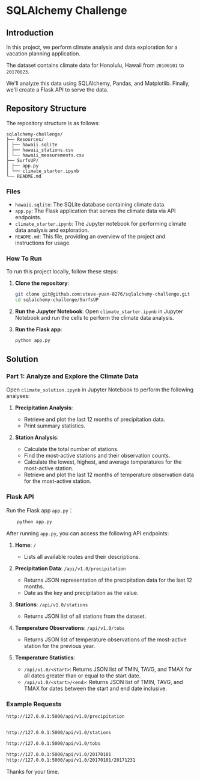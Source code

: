 # SQLAlchemy Challenge

## Introduction

In this project, we perform climate analysis and data exploration for a vacation planning application. 

The dataset contains climate data for Honolulu, Hawaii from `20100101` to `20170823`.

We'll analyze this data using SQLAlchemy, Pandas, and Matplotlib. Finally, we'll create a Flask API to serve the data.

## Repository Structure

The repository structure is as follows:
```
sqlalchemy-challenge/
├── Resources/
│ ├── hawaii.sqlite
│ ├── hawaii_stations.csv
│ └── hawaii_measurements.csv
├── SurfsUP/
│ ├── app.py
│ └── climate_starter.ipynb
└── README.md
```

### Files

- `hawaii.sqlite`: The SQLite database containing climate data.
- `app.py`: The Flask application that serves the climate data via API endpoints.
- `climate_starter.ipynb`: The Jupyter notebook for performing climate data analysis and exploration.
- `README.md`: This file, providing an overview of the project and instructions for usage.

### How To Run

To run this project locally, follow these steps:

1. **Clone the repository**:
    ```sh
    git clone git@github.com:steve-yuan-8276/sqlalchemy-challenge.git
    cd sqlalchemy-challenge/SurfsUP
    ```

2. **Run the Jupyter Notebook**:
    Open `climate_starter.ipynb` in Jupyter Notebook and run the cells to perform the climate data analysis.

3. **Run the Flask app**:
    ```sh
    python app.py
    ```

## Solution

### Part 1: Analyze and Explore the Climate Data

Open `climate_solution.ipynb` in Jupyter Notebook to perform the following analyses:

1. **Precipitation Analysis**:
    - Retrieve and plot the last 12 months of precipitation data.
    - Print summary statistics.

2. **Station Analysis**:
    - Calculate the total number of stations.
    - Find the most-active stations and their observation counts.
    - Calculate the lowest, highest, and average temperatures for the most-active station.
    - Retrieve and plot the last 12 months of temperature observation data for the most-active station.

### Flask API

Run the Flask app `app.py`：

```sh
    python app.py
```

After running `app.py`, you can access the following API endpoints:

1. **Home**: `/`
    - Lists all available routes and their descriptions.

2. **Precipitation Data**: `/api/v1.0/precipitation`
    - Returns JSON representation of the precipitation data for the last 12 months.
    - Date as the key and precipitation as the value.

3. **Stations**: `/api/v1.0/stations`
    - Returns JSON list of all stations from the dataset.

4. **Temperature Observations**: `/api/v1.0/tobs`
    - Returns JSON list of temperature observations of the most-active station for the previous year.

5. **Temperature Statistics**:
    - `/api/v1.0/<start>`: Returns JSON list of TMIN, TAVG, and TMAX for all dates greater than or equal to the start date.
    - `/api/v1.0/<start>/<end>`: Returns JSON list of TMIN, TAVG, and TMAX for dates between the start and end date inclusive.

### Example Requests

```sh
http://127.0.0.1:5000/api/v1.0/precipitation


http://127.0.0.1:5000/api/v1.0/stations

http://127.0.0.1:5000/api/v1.0/tobs

http://127.0.0.1:5000/api/v1.0/20170101
http://127.0.0.1:5000/api/v1.0/20170101/20171231
```


Thanks for your time.